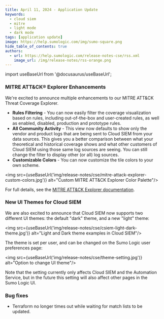 ```yaml
---
title: April 11, 2024 - Application Update
keywords:
  - cloud siem
  - mitre
  - light mode
  - dark mode
tags: [application update]
image: https://help.sumologic.com/img/sumo-square.png
hide_table_of_contents: true
authors:
  - url: https://help.sumologic.com/release-notes-cse/rss.xml
    image_url: /img/release-notes/rss-orange.png
---
```


import useBaseUrl from '@docusaurus/useBaseUrl';

### MITRE ATT&amp;CK&reg; Explorer Enhancements

We're excited to announce multiple enhancements to our MITRE ATT&amp;CK Threat Coverage Explorer.

* **Rules Filtering** - You can now easily filter the coverage visualization based on rules, including out-of-the-box and user-created rules, as well as enabled, disabled, production and prototype rules. 
* **All Community Activity** - This view now defaults to show only the vendor and product logs that are being sent to Cloud SIEM from your data sources. This gives you a better comparison between what your theoretical and historical coverage shows and what other customers of Cloud SIEM using those same log sources are seeing. You can still change the filter to display other (or all) log sources.
* **Customizable Colors** - You can now customize the tile colors to your own scheme.

<img src={useBaseUrl('img/release-notes/cse/mitre-attack-explorer-custom-colors.jpg')} alt="Custom MITRE ATT&amp;CK Explorer Color Palette"/>

For full details, see the [MITRE ATT&amp;CK Explorer documentation](/docs/cse/administration/mitre-coverage/).

### New UI Themes for Cloud SIEM

We are also excited to announce that Cloud SIEM now supports two different UI themes: the default "dark" theme, and a new "light" theme:

<img src={useBaseUrl('img/release-notes/cse/csiem-light-dark-theme.jpg')} alt="Light and Dark theme examples in Cloud SIEM"/>

The theme is set per user, and can be changed on the Sumo Logic user preferences page:

<img src={useBaseUrl('img/release-notes/cse/theme-setting.jpg')} alt="Option to change UI theme"/>

Note that the setting currently only affects Cloud SIEM and the Automation Service, but in the future this setting will also affect other pages in the Sumo Logic UI.

### Bug fixes

* Terraform no longer times out while waiting for match lists to be updated.
